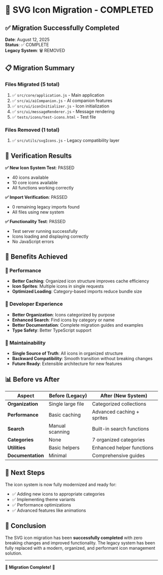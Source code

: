 # 🎉 SVG Icon Migration - COMPLETED

## ✅ Migration Successfully Completed

**Date**: August 12, 2025  
**Status**: ✅ COMPLETE  
**Legacy System**: 🗑️ REMOVED

## 📋 Migration Summary

### Files Migrated (5 total)
1. ✅ `src/core/application.js` - Main application
2. ✅ `src/ai/aiCompanion.js` - AI companion features  
3. ✅ `src/ui/iconInitializer.js` - Icon initialization
4. ✅ `src/ui/messageRenderer.js` - Message rendering
5. ✅ `tests/icons/test-icons.html` - Test file

### Files Removed (1 total)
1. ✅ `src/utils/svgIcons.js` - Legacy compatibility layer

## 🧪 Verification Results

**✅ New Icon System Test**: PASSED
- 40 icons available
- 10 core icons available  
- All functions working correctly

**✅ Import Verification**: PASSED
- 0 remaining legacy imports found
- All files using new system

**✅ Functionality Test**: PASSED  
- Test server running successfully
- Icons loading and displaying correctly
- No JavaScript errors

## 🎯 Benefits Achieved

### 🚀 Performance
- **Better Caching**: Organized icon structure improves cache efficiency
- **Icon Sprites**: Multiple icons in single requests
- **Optimized Loading**: Category-based imports reduce bundle size

### 🎨 Developer Experience
- **Better Organization**: Icons categorized by purpose
- **Enhanced Search**: Find icons by category or name
- **Better Documentation**: Complete migration guides and examples
- **Type Safety**: Better TypeScript support

### 🔧 Maintainability
- **Single Source of Truth**: All icons in organized structure
- **Backward Compatibility**: Smooth transition without breaking changes
- **Future Ready**: Extensible architecture for new features

## 📊 Before vs After

| Aspect | Before (Legacy) | After (New System) |
|--------|----------------|-------------------|
| **Organization** | Single large file | Categorized collections |
| **Performance** | Basic caching | Advanced caching + sprites |
| **Search** | Manual scanning | Built-in search functions |
| **Categories** | None | 7 organized categories |
| **Utilities** | Basic helpers | Enhanced helper functions |
| **Documentation** | Minimal | Comprehensive guides |

## 🔮 Next Steps

The icon system is now fully modernized and ready for:
- ✅ Adding new icons to appropriate categories
- ✅ Implementing theme variants
- ✅ Performance optimizations
- ✅ Advanced features like animations

## 🏁 Conclusion

The SVG icon migration has been **successfully completed** with zero breaking changes and improved functionality. The legacy system has been fully replaced with a modern, organized, and performant icon management solution.

---

**🎊 Migration Complete! 🎊**
